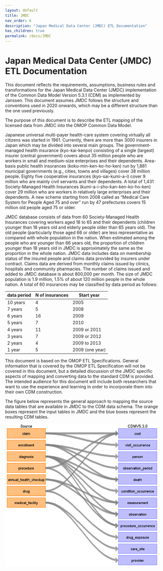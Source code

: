 ```yaml
---
layout: default
title: JMDC
nav_order: 6
description: "Japan Medical Data Center (JMDC) ETL Documentation"
has_children: true
permalink: /docs/JMDC
---
```


# Japan Medical Data Center (JMDC) ETL Documentation

This document reflects the requirements, assumptions, business rules and transformations for the Japan Medical Data Center (JMDC) implementation of the Common Data Model Version 5.3.1 (CDM) as implemented by Janssen. This document assumes JMDC follows the structure and conventions used in 2020 onwards, which may be a different structure than the one used previously.

The purpose of this document is to describe the ETL mapping of the licensed data from JMDC into the OMOP Common Data Model. 

Japanese universal multi-payer health-care system covering virtually all citizens was started in 1961.  Currently, there are more than 3000 insurers in Japan which may be divided into several main groups.  The government‐managed health insurance (kyo-kai-kenpo) consisting of a single (largest) insurer (central government) covers about 35 million people who are workers in small and medium-size enterprises and their dependents.   Area-basis public health insurances (koku-min-ken-ko-ho-ken) run by 1,881 municipal governments (e.g., cities, towns and villages) cover 38 million people.  Eighty five cooperative insurances (kyo-sai-kumi-a-i) cover 9 million who are mainly civil servants and their dependents.  A total of 1,431 Society-Managed Health Insurances (kumi-a-i-sho-kan-ken-ko-ho-ken) cover 29 million who are workers in relatively large enterprises and their dependents.  A new scheme starting from 2008 called as “Medical Care System for People Aged 75 and over” run by 47 prefectures covers 15 million old people aged 75 or older.

JMDC database consists of data from 60 Society-Managed Health Insurances covering workers aged 18 to 65 and their dependents (children younger than 18 years old and elderly people older than 65 years old).  The old people (particularly those aged 66 or older) are less representative as compared with whole population in the nation.  When estimated among the people who are younger than 66 years old, the proportion of children younger than 18 years old in JMDC is approximately the same as the proportion in the whole nation.  JMDC data includes data on membership status of the insured people and claims data provided by insurers under contract.  Claims data are derived from monthly claims issued by clinics, hospitals and community pharmacies.  The number of claims issued and added to JMDC database is about 800,000 per month.  The size of JMDC population is 1.9 million, 1.5% of about 120 million people in the whole nation.  A total of 60 insurances may be classified by data period as follows:

|data period|      N of insurances|       Start year|
|---|---|---|
|10 years| 	4	|2005|
|7 years|	5	|2008|
|6 years|	16	|2009|
|5 years|	7	|2010|
|4 years|	11	|2009 or 2011|
|3 years|	7	|2009 or 2012|
|2 years|	4	|2009 to 2013|
|1 year	|5	|2009 (one year)|

This document is based on the OMOP ETL Specifications. General information that is covered by the OMOP ETL Specification will not be covered in this document, but a detailed discussion of the JMDC specific aspects of mapping and converting data to the standard CDM is provided. The intended audience for this document will include both researchers that want to use the experience and learning in order to incorporate them into their own CDM construction.

The figure below represents the general approach to mapping the source data tables that are available in JMDC to the CDM data schema.  The orange boxes represent the input tables in JMDC and the blue boxes represent the resulting CDM tables.

![](images/image1.png) 